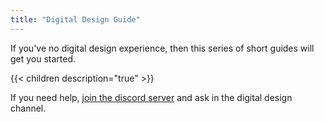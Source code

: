 ```yaml
---
title: "Digital Design Guide"
---
```


If you've no digital design experience, then this series of short guides will get you started.

{{< children description="true" >}}

If you need help, [join the discord server](https://discord.gg/qZHPrPsmt6) and ask in the digital design channel.
